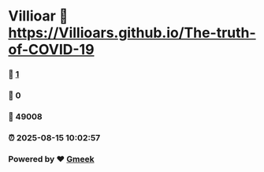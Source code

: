 # Villioar :link: https://Villioars.github.io/The-truth-of-COVID-19 
### :page_facing_up: [1](https://Villioars.github.io/The-truth-of-COVID-19/tag.html) 
### :speech_balloon: 0 
### :hibiscus: 49008 
### :alarm_clock: 2025-08-15 10:02:57 
### Powered by :heart: [Gmeek](https://github.com/Meekdai/Gmeek)
